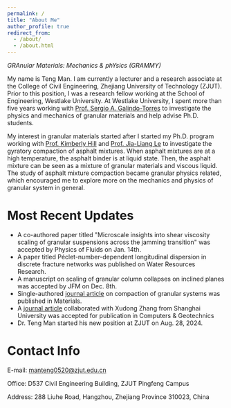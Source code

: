 ```yaml
---
permalink: /
title: "About Me"
author_profile: true
redirect_from: 
  - /about/
  - /about.html
---
```


*GRAnular Materials: Mechanics & phYsics (GRAMMY)*

My name is Teng Man. I am currently a lecturer and a research associate at the College of Civil Engineering, Zhejiang University of Technology (ZJUT). Prior to this position, I was a research fellow working at the School of Engineering, Westlake University. At Westlake University, I spent more than five years working with [Prof. Sergio A. Galindo-Torres](https://m3.westlake.edu.cn/) to investigate the physics and mechanics of granular materials and help advise Ph.D. students. 

My interest in granular materials started after I started my Ph.D. program working with [Prof. Kimberly Hill](https://cse.umn.edu/cege/hill-kimberly) and [Prof. Jia-Liang Le](https://cse.umn.edu/cege/le-jia-liang) to investigate the gyratory compaction of asphalt mixtures. When asphalt mixtures are at a high temperature, the asphalt binder is at liquid state. Then, the asphalt mixture can be seen as a mixture of granular materials and viscous liquid. The study of asphalt mixture compaction became granular physics related, which encouraged me to explore more on the mechanics and physics of granular system in general.

Most Recent Updates
======

* A co-authored paper titled "Microscale insights into shear viscosity scaling of granular suspensions across the jamming transition" was accepted by Physics of Fluids on Jan. 14th.
* A paper titled Péclet-number-dependent longitudinal dispersion in discrete fracture networks was published on Water Resources Research.
* A manuscript on scaling of granular column collapses on inclined planes was accepted by JFM on Dec. 8th.
* Single-authored [journal article](https://www.mdpi.com/1996-1944/17/22/5525) on compaction of granular systems was published in Materials.
* A [journal article](https://www.sciencedirect.com/science/article/pii/S0266352X24008048) collaborated with Xudong Zhang from Shanghai University was accepted for publication in Computers & Geotechnics 
* Dr. Teng Man started his new position at ZJUT on Aug. 28, 2024.

Contact Info
======
E-mail: [manteng0520@zjut.edu.cn](mailto:manteng0520@zjut.edu.cn)

Office: D537 Civil Engineering Building, ZJUT Pingfeng Campus

Address: 288 Liuhe Road, Hangzhou, Zhejiang Province 310023, China
